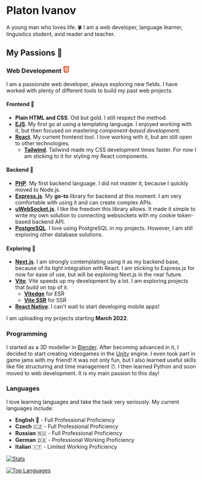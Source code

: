 # Platon Ivanov

A young man who loves life. 🍀 I am a web developer, language learner, linguistics student, avid reader and teacher. 

## My Passions 💚

### Web Development <img src="https://github.com/devicons/devicon/blob/master/icons/html5/html5-original.svg" title="HTML" alt="HTML" width="18" height="18"/>

I am a passionate web developer, always exploring new fields. I have worked with plenty of different tools to build my past web projects.

#### Frontend 👀

- **Plain HTML and CSS**. Old but gold. I still respect the method.
- [**EJS**](https://github.com/tj/ejs). My first go at using a templating language. I enjoyed working with it, but then focused on mastering *component-based development*.
- [**React**](https://reactjs.org/). My current frontend tool. I love working with it, but am still open to other technologies.
  - [**Tailwind**](https://github.com/tailwindlabs/tailwindcss). Tailwind made my CSS development times faster. For now I am sticking to it for styling my React components.

#### Backend 🦾

- [**PHP**](https://www.php.net/). My first backend language. I did not master it, because I quickly moved to Node.js.
- [**Express.js**](https://github.com/expressjs/express). My **go-to** library for backend at this moment. I am very comfortable with using it and can create complex APIs.
- [**uWebSocket.js**](https://github.com/uNetworking/uWebSockets.js). I like the freedom this library allows. It made it simple to write my own solution to connecting websockets with my cookie token-based backend API.
- [**PostgreSQL**](https://www.postgresql.org/). I love using PostgreSQL in my projects. However, I am still exploring other database solutions.

#### Exploring 🧐

- [**Next.js**](https://github.com/vercel/next.js/). I am strongly contemplating using it as my backend base, because of its tight integration with React. I am sticking to Express.js for now for ease of use, but will be exploring Next.js in the near future.
- [**Vite**](https://github.com/vitejs/vite). Vite speeds up my development by a lot. I am exploring projects that build on top of it.
  - [**Vitedge**](https://github.com/frandiox/vitedge) for ESR
  - [**Vite SSR**](https://github.com/frandiox/vite-ssr) for SSR
- [**React Native**](https://reactnative.dev/). I can't wait to start developing mobile apps!

I am uploading my projects starting **March 2022**.

### Programming

I started as a 3D modeller in [Blender](https://www.blender.org/). After becoming advanced in it, I decided to start creating videogames in the [Unity](https://unity.com/) engine. I even took part in game jams with my friend! It was not only fun, but I also learned useful skills like file structuring and time management ⏰.
I then learned Python and soon moved to web development. It is my main passion to this day!

### Languages

I love learning languages and take the task very seriously. My current languages include:

- **English** 🏴󠁧󠁢󠁥󠁮󠁧󠁿 - Full Professional Proficiency
- **Czech** 🇨🇿 - Full Professional Proficiency
- **Russian** 🇷🇺 - Full Professional Proficiency
- **German** 🇩🇪 - Professional Working Proficiency
- **Italian** 🇮🇹 - Limited Working Proficiency

[![Stats](https://github-readme-stats.vercel.app/api?username=platon-ivanov)](https://github.com/anuraghazra/github-readme-stats)

[![Top Languages](https://github-readme-stats.vercel.app/api/top-langs/?username=platon-ivanov)](https://github.com/anuraghazra/github-readme-stats)
